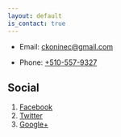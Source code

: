 ```yaml
---
layout: default
is_contact: true
---
```


* Email: [ckoninec@gmail.com](mailto:ckoninec@gmail.com)

* Phone: [+510-557-9327](tel:+510-557-9327)

## Social

1. [Facebook](#)
2. [Twitter](#)
3. [Google+](#)
